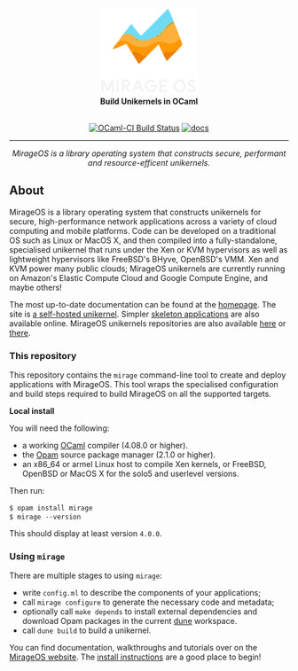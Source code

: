 <div align="center">
  <a href="https://mirage.io">
    <img src="./logo.svg" alt="MirageOS logo"/>
  </a>
  <br />
  <strong>Build Unikernels in OCaml</strong>
</div>

<div align="center">
<br />

[![OCaml-CI Build Status](https://img.shields.io/endpoint?url=https%3A%2F%2Fci.ocamllabs.io%2Fbadge%2Fmirage%2Fmirage%2Fmain&logo=ocaml&style=flat-square)](https://ci.ocamllabs.io/github/mirage/mirage)
[![docs](https://img.shields.io/badge/doc-online-blue.svg)](https://mirage.github.io/mirage/)

</div>

<hr />

<div align="center">
  <em>
    MirageOS is a library operating system that constructs secure,
    performant and resource-efficent unikernels.
  </em>
</div>

## About

MirageOS is a library operating system that constructs unikernels for secure,
high-performance network applications across a variety of cloud computing and
mobile platforms. Code can be developed on a traditional OS such as Linux or
MacOS X, and then compiled into a fully-standalone, specialised unikernel that
runs under the Xen or KVM hypervisors as well as lightweight hypervisors like
FreeBSD's BHyve, OpenBSD's VMM.  Xen and KVM power many public clouds;
MirageOS unikernels are currently running on Amazon's Elastic Compute Cloud
and Google Compute Engine, and maybe others!

The most up-to-date documentation can be found at the
[homepage](https://mirage.io). The site is [a self-hosted
unikernel](https://github.com/mirage/mirage-www).  Simpler [skeleton
applications](https://github.com/mirage/mirage-skeleton) are also
available online.  MirageOS unikernels repositories are also available
[here](https://github.com/roburio/unikernels) or
[there](https://github.com/tarides/unikernels).

### This repository

This repository contains the `mirage` command-line tool to create and
deploy applications with MirageOS. This tool wraps the specialised
configuration and build steps required to build MirageOS on all the
supported targets.

**Local install**

You will need the following:

* a working [OCaml](https://ocaml.org) compiler (4.08.0 or higher).
* the [Opam](https://opam.ocaml.org) source package manager (2.1.0 or higher).
* an x86\_64 or armel Linux host to compile Xen kernels, or FreeBSD, OpenBSD or
  MacOS X for the solo5 and userlevel versions.

Then run:

```
$ opam install mirage
$ mirage --version
```

This should display at least version `4.0.0`.

### Using `mirage`

There are multiple stages to using `mirage`:

* write `config.ml` to describe the components of your applications;
* call `mirage configure` to generate the necessary code and metadata;
* optionally call `make depends` to install external dependencies and
  download Opam packages in the current [dune](https://dune.build/) workspace.
* call `dune build` to build a unikernel.

You can find documentation, walkthroughs and tutorials over on the
[MirageOS website](https://mirage.io).
The [install instructions](https://mirage.io/wiki/install)
are a good place to begin!
